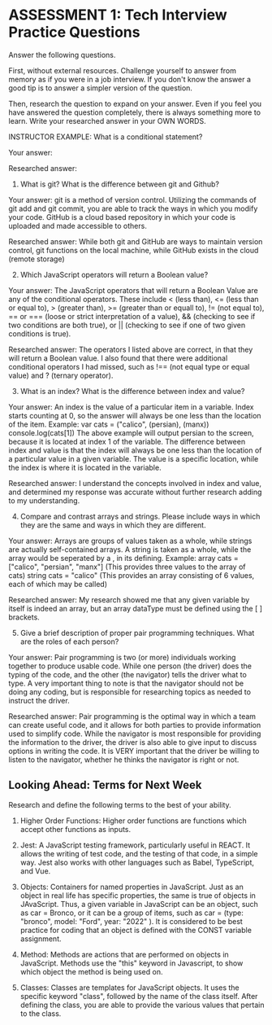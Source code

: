 # ASSESSMENT 1: Tech Interview Practice Questions

Answer the following questions.

First, without external resources. Challenge yourself to answer from memory as if you were in a job interview. If you don't know the answer a good tip is to answer a simpler version of the question.

Then, research the question to expand on your answer. Even if you feel you have answered the question completely, there is always something more to learn. Write your researched answer in your OWN WORDS.

INSTRUCTOR EXAMPLE: What is a conditional statement?

Your answer:

Researched answer:

1. What is git? What is the difference between git and Github? 

Your answer: git is a method of version control.  Utilizing the commands of git add and git commit, you are able to track the ways in which you modify your code.  GitHub is a cloud based repository in which your code is uploaded and made accessible to others.

Researched answer: While both git and GitHub are ways to maintain version control, git functions on the local machine, while GitHub exists in the cloud (remote storage)

2. Which JavaScript operators will return a Boolean value?

Your answer: The JavaScript operators that will return a Boolean Value are any of the conditional operators.  These include < (less than), <= (less than or equal to), > (greater than), >= (greater than or equall to), != (not equal to), == or === (loose or strict interpretation of a value),
&& (checking to see if two conditions are both true), or || (checking to see if one of two given conditions is true).

Researched answer: The operators I listed above are correct, in that they will return a Boolean value.  I also found that there were additional conditional operators I had missed, such as !== (not equal type or equal value) and ? (ternary operator). 

3. What is an index? What is the difference between index and value?

Your answer: An index is the value of a particular item in a variable.  Index starts counting at 0, so the answer will always be one less than the location of the item.  Example:  var cats = ("calico", (persian), (manx))
          console.log(cats[1])
The above example will output persian to the screen, because it is located at index 1 of the variable.
    The difference between index and value is that the index will always be one less than the location of a particular value in a given variable.  The value is a specific location, while the index is where it is located in the variable.

Researched answer:  I understand the concepts involved in index and value, and determined my response was accurate without further research adding to my understanding.

4. Compare and contrast arrays and strings. Please include ways in which they are the same and ways in which they are different.

Your answer: Arrays are groups of values taken as a whole, while strings are actually self-contained arrays.  A string is taken as a whole, while the array would be seperated by a , in its defining.
        Example:  array cats = ["calico", "persian", "manx"] (This provides three values to the array of cats)
                  string cats = "calico" (This provides an array consisting of 6 values, each of which may be called) 

Researched answer: My research showed me that any given variable by itself is indeed an array, but an array dataType must be defined using the [ ] brackets.

5. Give a brief description of proper pair programming techniques. What are the roles of each person?

Your answer: Pair programming is two (or more) individuals working together to produce usable code.  While one person (the driver) does the typing of the code, and the other (the navigator) tells the driver what to type.  A very important thing to note is that the navigator should not be doing any coding, but is responsible for researching topics as needed to instruct the driver.

Researched answer:  Pair programming is the optimal way in which a team can create useful code, and it allows for both parties to provide information used to simplify code. While the navigator is most responsible for providing the information to the driver, the driver is also able to give input to discuss options in writing the code.
It is VERY important that the driver be willing to listen to the navigator, whether he thinks the navigator is right or not.

## Looking Ahead: Terms for Next Week

Research and define the following terms to the best of your ability.

1. Higher Order Functions: Higher order functions are functions which accept other functions as inputs.  

2. Jest:  A JavaScript testing framework, particularly useful in REACT.  It allows the writing of test code, and the testing of that code, in a simple way.  Jest also works with other languages such as Babel, TypeScript, and Vue.

3. Objects: Containers for named properties in JavaScript.  Just as an object in real life has specific properties, the same is true of objects in JAvaScript. Thus, a given variable in JavaScript can be an object, such as car = Bronco, or it can be a group of items, such as car = (type: "bronco", model: "Ford", year: "2022" ).
It is considered to be best practice for coding that an object is defined with the CONST variable assignment.

4. Method:  Methods are actions that are performed on objects in JavaScript.  Methods use the "this" keyword in Javascript, to show which object the method is being used on.

5. Classes:  Classes are templates for JavaScript objects.  It uses the specific keyword "class", followed by the name of the class itself.  After defining the class, you are able to provide the various values that pertain to the class.
